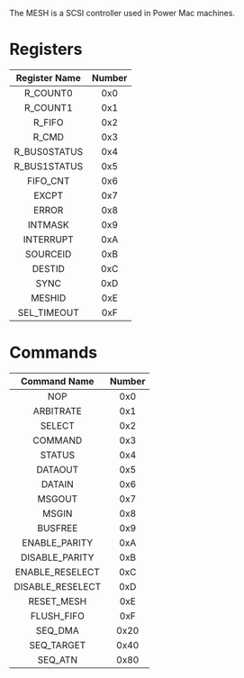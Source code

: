 The MESH is a SCSI controller used in Power Mac machines.

# Registers

| Register Name    | Number |
|:----------------:|:------:|
| R_COUNT0         | 0x0    |
| R_COUNT1         | 0x1    |
| R_FIFO           | 0x2    |
| R_CMD            | 0x3    |
| R_BUS0STATUS     | 0x4    |
| R_BUS1STATUS     | 0x5    |
| FIFO_CNT         | 0x6    |
| EXCPT            | 0x7    |
| ERROR            | 0x8    |
| INTMASK          | 0x9    |
| INTERRUPT        | 0xA    |
| SOURCEID         | 0xB    |
| DESTID           | 0xC    |
| SYNC             | 0xD    |
| MESHID           | 0xE    |
| SEL_TIMEOUT      | 0xF    |

# Commands

| Command Name     | Number |
|:----------------:|:------:|
| NOP              | 0x0    |
| ARBITRATE        | 0x1    |
| SELECT           | 0x2    |
| COMMAND          | 0x3    |
| STATUS           | 0x4    |
| DATAOUT          | 0x5    |
| DATAIN           | 0x6    |
| MSGOUT           | 0x7    |
| MSGIN            | 0x8    |
| BUSFREE          | 0x9    |
| ENABLE_PARITY    | 0xA    |
| DISABLE_PARITY   | 0xB    |
| ENABLE_RESELECT  | 0xC    |
| DISABLE_RESELECT | 0xD    |
| RESET_MESH       | 0xE    |
| FLUSH_FIFO       | 0xF    |
| SEQ_DMA          | 0x20   |
| SEQ_TARGET       | 0x40   |
| SEQ_ATN          | 0x80   |